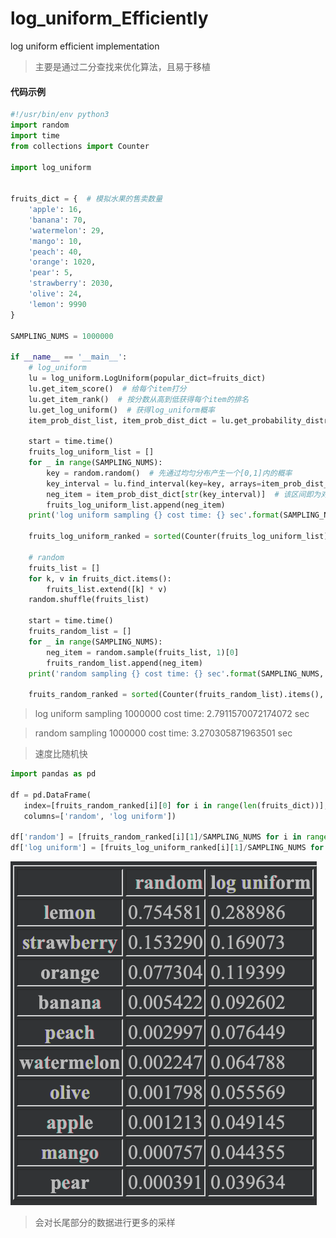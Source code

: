 # log_uniform_Efficiently
log uniform efficient implementation<br>
> 主要是通过二分查找来优化算法，且易于移植

#### 代码示例

```python
#!/usr/bin/env python3
import random
import time
from collections import Counter

import log_uniform


fruits_dict = {  # 模拟水果的售卖数量
    'apple': 16,
    'banana': 70,
    'watermelon': 29,
    'mango': 10,
    'peach': 40,
    'orange': 1020,
    'pear': 5,
    'strawberry': 2030,
    'olive': 24,
    'lemon': 9990
}

SAMPLING_NUMS = 1000000

if __name__ == '__main__':
    # log_uniform
    lu = log_uniform.LogUniform(popular_dict=fruits_dict)
    lu.get_item_score()  # 给每个item打分
    lu.get_item_rank()  # 按分数从高到低获得每个item的排名
    lu.get_log_uniform()  # 获得log_uniform概率
    item_prob_dist_list, item_prob_dist_dict = lu.get_probability_distributions()  # 获取log_uniform概率分布

    start = time.time()
    fruits_log_uniform_list = []
    for _ in range(SAMPLING_NUMS):
        key = random.random()  # 先通过均匀分布产生一个[0,1]内的概率
        key_interval = lu.find_interval(key=key, arrays=item_prob_dist_list)  # 查找key所在的概率分布区间
        neg_item = item_prob_dist_dict[str(key_interval)]  # 该区间即为对应的negative item
        fruits_log_uniform_list.append(neg_item)
    print('log uniform sampling {} cost time: {} sec'.format(SAMPLING_NUMS, time.time() - start))

    fruits_log_uniform_ranked = sorted(Counter(fruits_log_uniform_list).items(), key=lambda d: d[1], reverse=True)

    # random
    fruits_list = []
    for k, v in fruits_dict.items():
        fruits_list.extend([k] * v)
    random.shuffle(fruits_list)

    start = time.time()
    fruits_random_list = []
    for _ in range(SAMPLING_NUMS):
        neg_item = random.sample(fruits_list, 1)[0]
        fruits_random_list.append(neg_item)
    print('random sampling {} cost time: {} sec'.format(SAMPLING_NUMS, time.time() - start))

    fruits_random_ranked = sorted(Counter(fruits_random_list).items(), key=lambda d: d[1], reverse=True)
```
> log uniform sampling 1000000 cost time: 2.7911570072174072 sec

> random sampling 1000000 cost time: 3.270305871963501 sec

> 速度比随机快


 ```python
import pandas as pd

df = pd.DataFrame(
    index=[fruits_random_ranked[i][0] for i in range(len(fruits_dict))],
    columns=['random', 'log uniform'])

df['random'] = [fruits_random_ranked[i][1]/SAMPLING_NUMS for i in range(len(fruits_dict))]
df['log uniform'] = [fruits_log_uniform_ranked[i][1]/SAMPLING_NUMS for i in range(len(fruits_dict))]
```


![Image text](https://github.com/kupuSs/log_uniform_Efficiently/blob/master/picture.png)

> 会对长尾部分的数据进行更多的采样